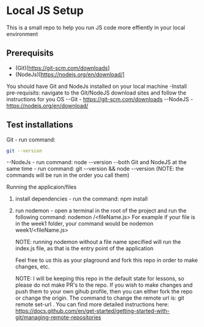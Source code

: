 # Local JS Setup

This is a small repo to help you run JS code more effiently in your local environment

## Prerequisits
* (Git)[https://git-scm.com/downloads]
* (NodeJs)[https://nodejs.org/en/download/]


You should have Git and NodeJs installed on your local machine
-Install pre-requisits: navigate to the Git/NodeJS download sites and follow the instructions for you OS
--Git - https://git-scm.com/downloads
--NodeJS - https://nodejs.org/en/download/

## Test installations
Git - run command: 

```bash
git --version
```


--NodeJs - run command: node --version
--both Git and NodeJS at the same time - run command: git --version && node --version (NOTE: the commands will be run in the order you call them)

Running the applicaion/files

1. install dependencies - run the command: npm install
2. run nodemon - open a terminal in the root of the project and run the following command: nodemon <pathToFile>/<fileName.js>
   For example if your file is in the week1 folder, your command would be nodemon week1/<fileName.js>

   NOTE: running nodemon without a file name specified will run the index.js file, as that is the entry point of the application

   Feel free to us this as your plaground and fork this repo in order to make changes, etc.

   NOTE: I will be keeping this repo in the default state for lessons, so please do not make PR's to the repo.
   If you wish to make changes and push them to your own gihub profile, then you can either fork the repo or change the origin. The command to change the remote url is: git remote set-url <newUrlForYourRepo>. You can find more detailed instructions here: https://docs.github.com/en/get-started/getting-started-with-git/managing-remote-repositories

